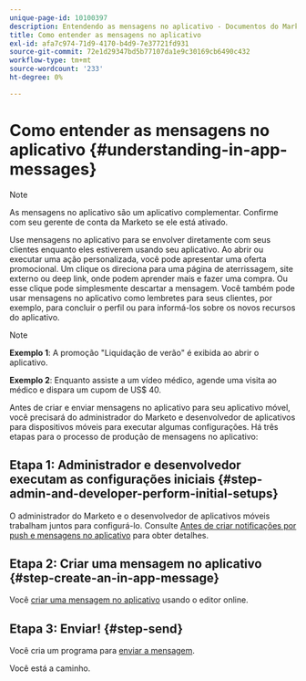 ```yaml
---
unique-page-id: 10100397
description: Entendendo as mensagens no aplicativo - Documentos do Marketo - Documentação do produto
title: Como entender as mensagens no aplicativo
exl-id: afa7c974-71d9-4170-b4d9-7e37721fd931
source-git-commit: 72e1d29347bd5b77107da1e9c30169cb6490c432
workflow-type: tm+mt
source-wordcount: '233'
ht-degree: 0%

---
```


# Como entender as mensagens no aplicativo {#understanding-in-app-messages}

>[!NOTE]
>
>As mensagens no aplicativo são um aplicativo complementar. Confirme com seu gerente de conta da Marketo se ele está ativado.

Use mensagens no aplicativo para se envolver diretamente com seus clientes enquanto eles estiverem usando seu aplicativo. Ao abrir ou executar uma ação personalizada, você pode apresentar uma oferta promocional. Um clique os direciona para uma página de aterrissagem, site externo ou deep link, onde podem aprender mais e fazer uma compra. Ou esse clique pode simplesmente descartar a mensagem.  Você também pode usar mensagens no aplicativo como lembretes para seus clientes, por exemplo, para concluir o perfil ou para informá-los sobre os novos recursos do aplicativo.

>[!NOTE]
>
>**Exemplo 1**: A promoção &quot;Liquidação de verão&quot; é exibida ao abrir o aplicativo.
>
>**Exemplo 2**: Enquanto assiste a um vídeo médico, agende uma visita ao médico e dispara um cupom de US$ 40.

Antes de criar e enviar mensagens no aplicativo para seu aplicativo móvel, você precisará do administrador do Marketo e desenvolvedor de aplicativos para dispositivos móveis para executar algumas configurações.  Há três etapas para o processo de produção de mensagens no aplicativo:

## Etapa 1: Administrador e desenvolvedor executam as configurações iniciais {#step-admin-and-developer-perform-initial-setups}

O administrador do Marketo e o desenvolvedor de aplicativos móveis trabalham juntos para configurá-lo. Consulte [Antes de criar notificações por push e mensagens no aplicativo](/help/marketo/product-docs/mobile-marketing/admin/before-you-create-push-notifications-and-in-app-messages.md) para obter detalhes.

## Etapa 2: Criar uma mensagem no aplicativo {#step-create-an-in-app-message}

Você [criar uma mensagem no aplicativo](/help/marketo/product-docs/mobile-marketing/in-app-messages/creating-in-app-messages/create-an-in-app-message.md) usando o editor online.

## Etapa 3: Enviar! {#step-send}

Você cria um programa para [enviar a mensagem](/help/marketo/product-docs/mobile-marketing/in-app-messages/sending-your-in-app-message/send-your-in-app-message.md).

Você está a caminho.
